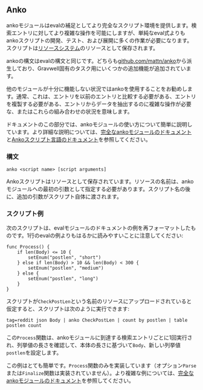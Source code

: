 ## Anko

ankoモジュールはevalの補足としてより完全なスクリプト環境を提供します。検索エントリに対してより複雑な操作を可能にしますが、単純なeval式よりもankoスクリプトの開発、テスト、および展開に多くの作業が必要になります。スクリプトは[リソースシステム](#!resources/resources.md)のリソースとして保存されます。

ankoの構文はevalの構文と同じです。どちらも[github.com/mattn/anko](https://github.com/mattn/anko)から派生しており、Gravwell固有のタスク用にいくつかの追加機能が追加されています。

他のモジュールが十分に機能しない状況ではankoを使用することをお勧めします。通常、これは、エントリを以前のエントリと比較する必要がある、エントリを複製する必要がある、エントリからデータを抽出するのに複雑な操作が必要な、またはこれらの組み合わせの状況を意味します。

ドキュメントのこの部分では、ankoモジュールの使い方について簡単に説明しています。より詳細な説明については、[完全なankoモジュールのドキュメント](#!scripting/anko.md)と[Ankoスクリプト言語のドキュメント](#!scripting/scripting.md)を参照してください。

### 構文

`anko <script name> [script arguments]`

Ankoスクリプトはリソースとして保存されています。リソースの名前は、ankoモジュールへの最初の引数として指定する必要があります。スクリプト名の後に、追加の引数がスクリプト自体に渡されます。

### スクリプト例

次のスクリプトは、evalモジュールのドキュメントの例を再フォーマットしたものです。1行のevalの例よりもはるかに読みやすいことに注意してください:

```
func Process() {
	if len(Body) <= 10 {
		setEnum("postlen", "short")
	} else if len(Body) > 10 && len(Body) < 300 {
		setEnum("postlen", "medium")
	} else {
		setEnum("postlen", "long")
	}
}
```

スクリプトが`CheckPostLen`という名前のリソースにアップロードされていると仮定すると、スクリプトは次のように実行できます:

```
tag=reddit json Body | anko CheckPostLen | count by postlen | table postlen count
```

この`Process`関数は、ankoモジュールに到達する検索エントリごとに1回実行され、列挙値の長さを確認して、本体の長さに基づいて`Body`、新しい列挙値`postlen`を設定します。

この例はとても簡単です。`Process`関数のみを実装しています（オプション`Parse`または`Finalize`関数は実装されていません）。より複雑な例については、[完全なankoモジュールのドキュメント](#!scripting/anko.md)を参照してください。
